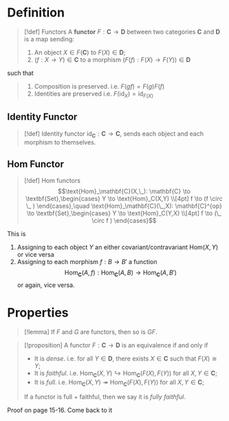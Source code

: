 # Definition

>[!def] Functors
>A **functor** $F:\mathbf{C} \to \mathbf{D}$  between two categories $\mathbf{C}$ and $\mathbf{D}$ is a map sending:
>1. An object $X \in F(\mathbf{C})$ to $F(X) \in \mathbf{D}$;
>2. $(f: X\to Y) \in \mathbf{C}$ to a morphism $(F(f): F(X) \to F(Y)) \in \mathbf{D}$ 
>   
such that
>1. Composition is preserved. i.e. $F(gf) = F(g)F(f)$
>2. Identities are preserved i.e. $F({\text{id}_{X}}) = \text{id}_{F(X)}$
>

## Identity Functor

>[!def] Identity functor
>$\text{id}_{\mathbf{C}}: \mathbf{C} \to \mathbf{C}$, sends each object and each morphism to themselves.

## $\text{Hom}$ Functor

>[!def] $\text{Hom}$ functors
>$$\text{Hom}_\mathbf{C}(X,\_): \mathbf{C} \to \textbf{Set},\begin{cases}
Y \to \text{Hom}_C(X,Y)  \\[4pt]
f \to (f \circ \_ )
\end{cases},\quad \text{Hom}_\mathbf{C}(\_,X): \mathbf{C}^{op} \to \textbf{Set},\begin{cases}
Y \to \text{Hom}_C(Y,X)  \\[4pt]
f \to (\_ \circ f )
\end{cases}$$

This is 
1. Assigning to each object $Y$ an either covariant/contravariant $\text{Hom}(X,Y)$ or vice versa
2. Assigning to each morphism $f:B \to B'$ a function$$\text{Hom}_\mathbf{C}(A,f): \text{Hom}_\mathbf{C}(A,B) \to \text{Hom}_\mathbf{C}(A,B')$$
	or again, vice versa.


# Properties

>[!lemma] 
>If $F$ and $G$ are functors, then so is $GF$.

>[!proposition] 
>A functor $F:\mathbf{C} \to \mathbf{D}$ is an equivalence if and only if
>- It is *dense*. i.e. for all $Y \in \mathbf{D}$, there exists $X \in \mathbf{C}$ such that $F(X) \cong Y$;
>- It is *faithful*. i.e. $\text{Hom}_\mathbf{C}(X,Y) \hookrightarrow \text{Hom}_\mathbf{C}(F(X),F(Y))$ for all $X,Y \in \mathbf{C}$;
>- It is *full*. i.e. $\text{Hom}_\mathbf{C}(X,Y) \twoheadrightarrow \text{Hom}_\mathbf{C}(F(X),F(Y))$ for all $X,Y \in \mathbf{C}$;
>
>If a functor is full + faithful, then we say it is *fully faithful*.

Proof on page 15-16. Come back to it











  
